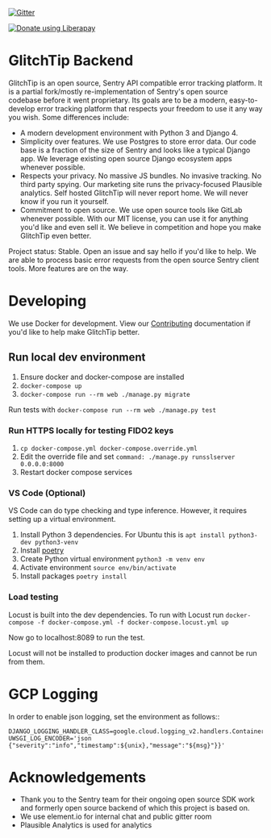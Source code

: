 [![Gitter](https://badges.gitter.im/GlitchTip/community.svg)](https://gitter.im/GlitchTip/community?utm_source=badge&utm_medium=badge&utm_campaign=pr-badge)

<script src="https://liberapay.com/GlitchTip/widgets/button.js"></script>

<noscript>
    <a href="https://liberapay.com/GlitchTip/donate">
        <img alt="Donate using Liberapay" src="https://liberapay.com/assets/widgets/donate.svg">
    </a>
</noscript>

# GlitchTip Backend

GlitchTip is an open source, Sentry API compatible error tracking platform. It is a partial fork/mostly re-implementation
of Sentry's open source codebase before it went proprietary. Its goals are to be a modern, easy-to-develop error
tracking platform that respects your freedom to use it any way you wish. Some differences include:

- A modern development environment with Python 3 and Django 4.
- Simplicity over features. We use Postgres to store error data. Our code base is a fraction of the size of Sentry and
  looks like a typical Django app. We leverage existing open source Django ecosystem apps whenever possible.
- Respects your privacy. No massive JS bundles. No invasive tracking. No third party spying. Our marketing site runs the
  privacy-focused Plausible analytics. Self hosted GlitchTip will never report home. We will never know if you run it
  yourself.
- Commitment to open source. We use open source tools like GitLab whenever possible. With our MIT license, you can use
  it for anything you'd like and even sell it. We believe in competition and hope you make GlitchTip even better.

Project status: Stable. Open an issue and say hello if you'd like to help. We are able to process basic error requests
from the open source Sentry client tools. More features are on the way.

# Developing

We use Docker for development.
View our [Contributing](./CONTRIBUTING.md) documentation if you'd like to help make GlitchTip better.

## Run local dev environment

1. Ensure docker and docker-compose are installed
2. `docker-compose up`
3. `docker-compose run --rm web ./manage.py migrate`

Run tests with `docker-compose run --rm web ./manage.py test`

### Run HTTPS locally for testing FIDO2 keys

1. `cp docker-compose.yml docker-compose.override.yml`
2. Edit the override file and set `command: ./manage.py runsslserver 0.0.0.0:8000`
3. Restart docker compose services

### VS Code (Optional)

VS Code can do type checking and type inference. However, it requires setting up a virtual environment.

1. Install Python 3 dependencies. For Ubuntu this is `apt install python3-dev python3-venv`
2. Install [poetry](https://python-poetry.org/docs/#installation)
3. Create Python virtual environment `python3 -m venv env`
4. Activate environment `source env/bin/activate`
5. Install packages `poetry install`

### Load testing

Locust is built into the dev dependencies. To run with Locust run
`docker-compose -f docker-compose.yml -f docker-compose.locust.yml up`

Now go to localhost:8089 to run the test.

Locust will not be installed to production docker images and cannot be run from them.

# GCP Logging

In order to enable json logging, set the environment as follows::

```
DJANGO_LOGGING_HANDLER_CLASS=google.cloud.logging_v2.handlers.ContainerEngineHandler
UWSGI_LOG_ENCODER='json {"severity":"info","timestamp":${unix},"message":"${msg}"}}'
```

# Acknowledgements

- Thank you to the Sentry team for their ongoing open source SDK work and formerly open source backend of which this
  project is based on.
- We use element.io for internal chat and public gitter room
- Plausible Analytics is used for analytics
